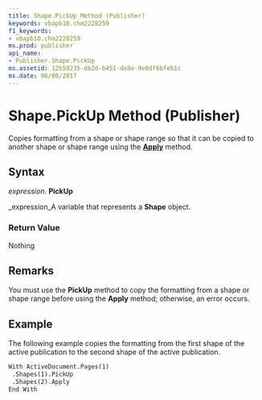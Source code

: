 ```yaml
---
title: Shape.PickUp Method (Publisher)
keywords: vbapb10.chm2228259
f1_keywords:
- vbapb10.chm2228259
ms.prod: publisher
api_name:
- Publisher.Shape.PickUp
ms.assetid: 12b59235-db2d-b451-de8e-9e8df6bfeb1c
ms.date: 06/08/2017
---
```



# Shape.PickUp Method (Publisher)

Copies formatting from a shape or shape range so that it can be copied to another shape or shape range using the **[Apply](shaperange-apply-method-publisher.md)** method.


## Syntax

 _expression_. **PickUp**

 _expression_A variable that represents a **Shape** object.


### Return Value

Nothing


## Remarks

You must use the **PickUp** method to copy the formatting from a shape or shape range before using the **Apply** method; otherwise, an error occurs.


## Example

The following example copies the formatting from the first shape of the active publication to the second shape of the active publication.


```vb
With ActiveDocument.Pages(1) 
 .Shapes(1).PickUp 
 .Shapes(2).Apply 
End With 

```


